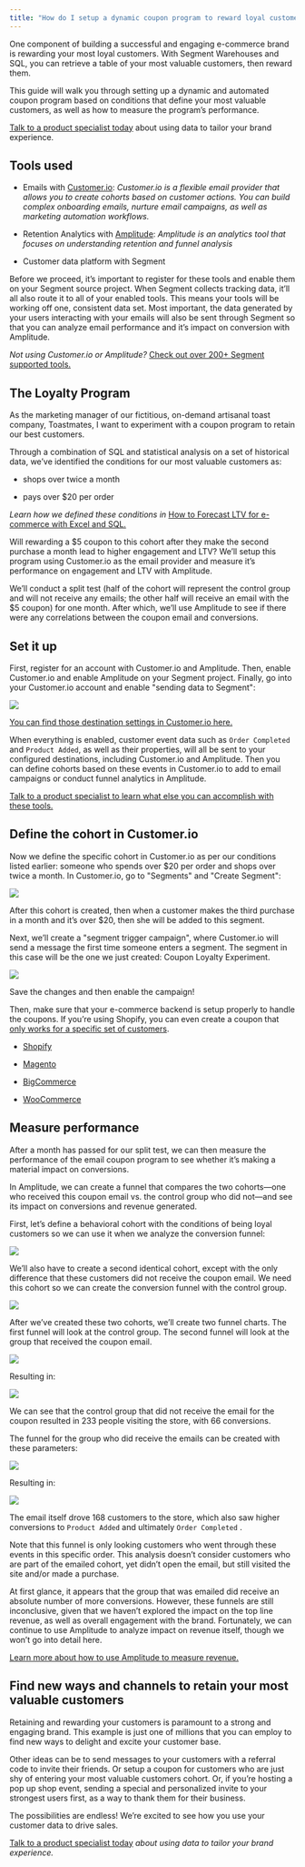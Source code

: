 ```yaml
---
title: "How do I setup a dynamic coupon program to reward loyal customers?"
---
```


One component of building a successful and engaging e-commerce brand is rewarding your most loyal customers. With Segment Warehouses and SQL, you can retrieve a table of your most valuable customers, then reward them.

This guide will walk you through setting up a dynamic and automated coupon program based on conditions that define your most valuable customers, as well as how to measure the program’s performance.

[Talk to a product specialist today](https://segment.com/contact/sales) about using data to tailor your brand experience.

## Tools used

*   Emails with [Customer.io](https://customer.io/): _Customer.io is a flexible email provider that allows you to create cohorts based on customer actions. You can build complex onboarding emails, nurture email campaigns, as well as marketing automation workflows._
    
*   Retention Analytics with [Amplitude](https://amplitude.com/): _Amplitude is an analytics tool that focuses on understanding retention and funnel analysis_
    
*   Customer data platform with Segment
    

Before we proceed, it’s important to register for these tools and enable them on your Segment source project. When Segment collects tracking data, it’ll all also route it to all of your enabled tools. This means your tools will be working off one, consistent data set. Most important, the data generated by your users interacting with your emails will also be sent through Segment so that you can analyze email performance and it’s impact on conversion with Amplitude.

_Not using Customer.io or Amplitude?_ [Check out over 200+ Segment supported tools.](https://segment.com/catalog#integrations)

## The Loyalty Program

As the marketing manager of our fictitious, on-demand artisanal toast company, Toastmates, I want to experiment with a coupon program to retain our best customers.

Through a combination of SQL and statistical analysis on a set of historical data, we’ve identified the conditions for our most valuable customers as:

*   shops over twice a month
    
*   pays over $20 per order
    

_Learn how we defined these conditions in_ [How to Forecast LTV for e-commerce with Excel and SQL.](https://segment.com/docs/guides/warehouses/how-to-forecast-ltv-with-sql-and-excel)

Will rewarding a $5 coupon to this cohort after they make the second purchase a month lead to higher engagement and LTV? We’ll setup this program using Customer.io as the email provider and measure it’s performance on engagement and LTV with Amplitude.

We’ll conduct a split test (half of the cohort will represent the control group and will not receive any emails; the other half will receive an email with the $5 coupon) for one month. After which, we’ll use Amplitude to see if there were any correlations between the coupon email and conversions.

## Set it up

First, register for an account with Customer.io and Amplitude. Then, enable Customer.io and enable Amplitude on your Segment project. Finally, go into your Customer.io account and enable "sending data to Segment":

![](../images/asset_tps7HAgP.png)

[You can find those destination settings in Customer.io here.](https://fly.customer.io/account/integration_settings)

When everything is enabled, customer event data such as `Order Completed` and `Product Added`, as well as their properties, will all be sent to your configured destinations, including Customer.io and Amplitude. Then you can define cohorts based on these events in Customer.io to add to email campaigns or conduct funnel analytics in Amplitude.

[Talk to a product specialist to learn what else you can accomplish with these tools.](https://segment.com/contact/sales)

## Define the cohort in Customer.io

Now we define the specific cohort in Customer.io as per our conditions listed earlier: someone who spends over $20 per order and shops over twice a month. In Customer.io, go to "Segments" and "Create Segment":

![](../images/asset_kTaK5L7l.png)

After this cohort is created, then when a customer makes the third purchase in a month and it’s over $20, then she will be added to this segment.

Next, we’ll create a "segment trigger campaign", where Customer.io will send a message the first time someone enters a segment. The segment in this case will be the one we just created: Coupon Loyalty Experiment.

![](../images/asset_lE6v8cXN.png)

Save the changes and then enable the campaign!

Then, make sure that your e-commerce backend is setup properly to handle the coupons. If you’re using Shopify, you can even create a coupon that [only works for a specific set of customers](https://help.shopify.com/manual/customers/manage-customers#search-for-customers).

*   [Shopify](https://help.shopify.com/manual/products/discount-codes)
    
*   [Magento](http://docs.magento.com/m1/ce/user_guide/marketing/price-rules-shopping-cart-coupon.html)
    
*   [BigCommerce](https://support.bigcommerce.com/articles/Public/Using-Coupon-Codes)
    
*   [WooCommerce](https://docs.woocommerce.com/document/coupon-management/)
    

## Measure performance

After a month has passed for our split test, we can then measure the performance of the email coupon program to see whether it’s making a material impact on conversions.

In Amplitude, we can create a funnel that compares the two cohorts—one who received this coupon email vs. the control group who did not—and see its impact on conversions and revenue generated.

First, let’s define a behavioral cohort with the conditions of being loyal customers so we can use it when we analyze the conversion funnel:

![](../images/asset_uiJaB5iF.png)

We’ll also have to create a second identical cohort, except with the only difference that these customers did not receive the coupon email. We need this cohort so we can create the conversion funnel with the control group.

![](../images/asset_vt165Rxc.png)

After we’ve created these two cohorts, we’ll create two funnel charts. The first funnel will look at the control group. The second funnel will look at the group that received the coupon email.

![](../images/asset_2IEwSA4L.png)

Resulting in:

![](../images/asset_kEDuPed8.png)

We can see that the control group that did not receive the email for the coupon resulted in 233 people visiting the store, with 66 conversions.

The funnel for the group who did receive the emails can be created with these parameters:

![](../images/asset_AIZxZDJG.png)

Resulting in:

![](../images/asset_TUWSroDC.png)

The email itself drove 168 customers to the store, which also saw higher conversions to `Product Added` and ultimately `Order Completed` .

Note that this funnel is only looking customers who went through these events in this specific order. This analysis doesn’t consider customers who are part of the emailed cohort, yet didn’t open the email, but still visited the site and/or made a purchase.

At first glance, it appears that the group that was emailed did receive an absolute number of more conversions. However, these funnels are still inconclusive, given that we haven’t explored the impact on the top line revenue, as well as overall engagement with the brand. Fortunately, we can continue to use Amplitude to analyze impact on revenue itself, though we won’t go into detail here.

[Learn more about how to use Amplitude to measure revenue.](https://amplitude.zendesk.com/hc/en-us/articles/230910368-Amplitude-2-0-Revenue-Analysis)

## Find new ways and channels to retain your most valuable customers

Retaining and rewarding your customers is paramount to a strong and engaging brand. This example is just one of millions that you can employ to find new ways to delight and excite your customer base.

Other ideas can be to send messages to your customers with a referral code to invite their friends. Or setup a coupon for customers who are just shy of entering your most valuable customers cohort. Or, if you’re hosting a pop up shop event, sending a special and personalized invite to your strongest users first, as a way to thank them for their business.

The possibilities are endless! We’re excited to see how you use your customer data to drive sales.

[Talk to a product specialist today](https://segment.com/contact/sales) _about using data to tailor your brand experience._
